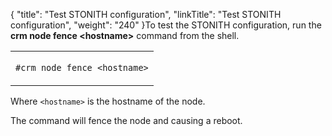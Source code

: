 {
    "title": "Test STONITH configuration",
    "linkTitle": "Test STONITH configuration",
    "weight": "240"
}To test the STONITH configuration, run the **crm node fence &lt;hostname>** command from the shell.

<table cellspacing="0">
   <col/>
   <tbody>
      <tr>
         <td>
            <p><code>#crm node fence &lt;hostname&gt;</code>
</p>
         </td>
      </tr>
   </tbody>
</table>

Where `<hostname>` is the hostname of the node.

The command will fence the node and causing a reboot.
